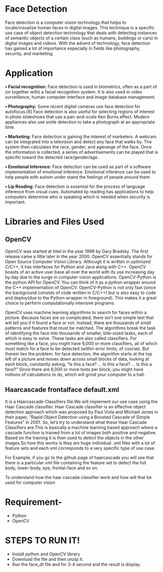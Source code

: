 # Face Detection
Face detection is a computer vision technology that helps to locate/visualize human faces in digital images. This technique is a specific use case of object detection technology that deals with detecting instances of semantic objects of a certain class (such as humans, buildings or cars) in digital images and videos. With the advent of technology, face detection has gained a lot of importance especially in fields like photography, security, and marketing.

# Application
**• Facial recognition:** Face detection is used in biometrics, often as a part of (or together with) a facial recognition system. It is also used in video surveillance, human computer interface and image database management.

**• Photography:** Some recent digital cameras use face detection for autofocus.[6] Face detection is also useful for selecting regions of interest in photo slideshows that use a pan-and-scale Ken Burns effect. Modern appliances also use smile detection to take a photograph at an appropriate time.

**• Marketing:** Face detection is gaining the interest of marketers. A webcam can be integrated into a television and detect any face that walks by. The system then calculates the race, gender, and agerange of the face. Once the information is collected, a series of advertisements can be played that is specific toward the detected race/gender/age.

**• Emotional Inference:** Face detection can be used as part of a software implementation of emotional inference. Emotional inference can be used to help people with autism under stand the feelings of people around them.

**• Lip Reading:** Face detection is essential for the process of language inference from visual cues. Automated lip reading has applications to help computers determine who is speaking which is needed when security is important.

# Libraries and Files Used

## OpenCV

OpenCV was started at Intel in the year 1999 by Gary Bradsky. The first release came a little later in the year 2000. OpenCV essentially stands for Open Source Computer Vision Library. Although it is written in optimized C/C++, it has interfaces for Python and Java along with C++. OpenCV boasts of an active user base all over the world with its use increasing day by day due to the surge in computer vision applications.
OpenCV-Python is the python API for OpenCV. You can think of it as a python wrapper around the C++ implementation of OpenCV. OpenCV-Python is not only fast (since the background consists of code written in C/C++) but is also easy to code and deploy(due to the Python wrapper in foreground). This makes it a great choice to perform computationally intensive programs.

OpenCV uses machine learning algorithms to search for faces within a picture. Because faces are so complicated, there isn’t one simple test that will tell you if it found a face or not. Instead, there are thousands of small patterns and features that must be matched. The algorithms break the task of identifying the face into thousands of smaller, bite-sized tasks, each of which is easy to solve. These tasks are also called classifiers.
For something like a face, you might have 6,000 or more classifiers, all of which must match for a face to be detected (within error limits, of course). But therein lies the problem: for face detection, the algorithm starts at the top left of a picture and moves down across small blocks of data, looking at each block, constantly asking, “Is this a face? … Is this a face? … Is this a face?” Since there are 6,000 or more tests per block, you might have millions of calculations to do, which will grind your computer to a halt.

## Haarcascade frontalface default.xml

It is a Haarcascade Classifiers file.We will implement our use case using the Haar Cascade classifier. Haar Cascade classifier is an effective object detection approach which was proposed by Paul Viola and Michael Jones in their paper, “Rapid Object Detection using a Boosted Cascade of Simple Features” in 2001.
So, let’s try to understand what these Haar Cascade Classifiers are.This is basically a machine learning based approach where a cascade function is trained from a lot of images both positive and negative. Based on the training it is then used to detect the objects in the other images.So how this works is they are huge individual .xml files with a lot of feature sets and each xml corresponds to a very specific type of use case.

For Example, if you go to the github page of haarcascade you will see that there is a particular xml file containing the feature set to detect the full body, lower-body, eye, frontal-face and so on.

To understand how the haar cascade classifier work and how will that be used for computer vision

# Requirement-

- Python
- OpenCV

# STEPS TO RUN IT!

- Install python and OpenCV library
- Download the file and then unzip it.
- Run the face_dt file and for 3-4 second and the result is display.
